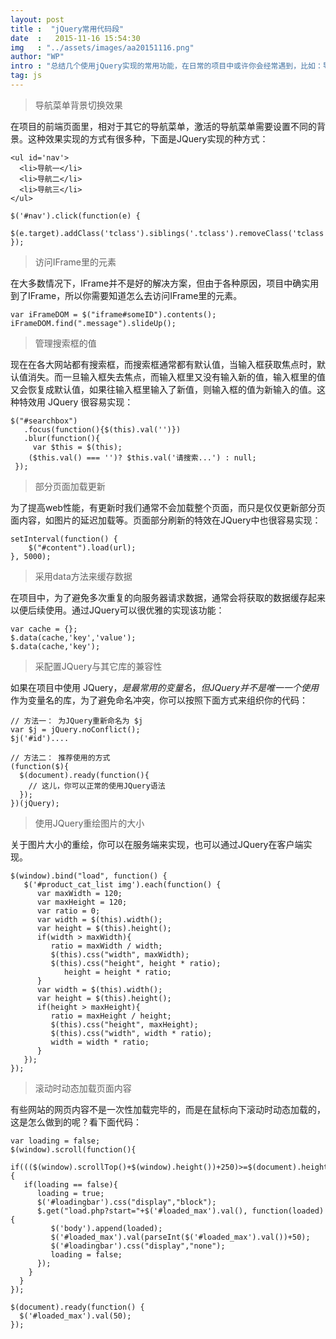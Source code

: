 ```yaml
---
layout: post
title :  "jQuery常用代码段"
date  :   2015-11-16 15:54:30
img   : "../assets/images/aa20151116.png"
author: "WP"
intro : "总结几个使用jQuery实现的常用功能，在日常的项目中或许你会经常遇到，比如：导航菜单背景切换效果，访问IFrame里的元素，管理搜索框的值，部分页面加载更新...。"
tag: js
---
```


> 导航菜单背景切换效果

在项目的前端页面里，相对于其它的导航菜单，激活的导航菜单需要设置不同的背景。这种效果实现的方式有很多种，下面是JQuery实现的种方式：

	<ul id='nav'>
	  <li>导航一</li>
	  <li>导航二</li>
	  <li>导航三</li>
	</ul>
	
	$('#nav').click(function(e) {
		$(e.target).addClass('tclass').siblings('.tclass').removeClass('tclass');
	});
	
> 访问IFrame里的元素

在大多数情况下，IFrame并不是好的解决方案，但由于各种原因，项目中确实用到了IFrame，所以你需要知道怎么去访问IFrame里的元素。

	var iFrameDOM = $("iframe#someID").contents();
	iFrameDOM.find(".message").slideUp();
	
> 管理搜索框的值

现在在各大网站都有搜索框，而搜索框通常都有默认值，当输入框获取焦点时，默认值消失。而一旦输入框失去焦点，而输入框里又没有输入新的值，输入框里的值又会恢复成默认值，如果往输入框里输入了新值，则输入框的值为新输入的值。这种特效用 JQuery 很容易实现：

	$("#searchbox")
	   .focus(function(){$(this).val('')})
	   .blur(function(){
	     var $this = $(this);
	    ($this.val() === '')? $this.val('请搜索...') : null;
	 });
	 
> 部分页面加载更新
 
为了提高web性能，有更新时我们通常不会加载整个页面，而只是仅仅更新部分页面内容，如图片的延迟加载等。页面部分刷新的特效在JQuery中也很容易实现：

	setInterval(function() {
		$("#content").load(url);
	}, 5000);
	
> 采用data方法来缓存数据

在项目中，为了避免多次重复的向服务器请求数据，通常会将获取的数据缓存起来以便后续使用。通过JQuery可以很优雅的实现该功能：

	var cache = {};
	$.data(cache,'key','value');
	$.data(cache,'key');
	
> 采配置JQuery与其它库的兼容性

如果在项目中使用 JQuery，$是最常用的变量名，但JQuery并不是唯一一个使用$作为变量名的库，为了避免命名冲突，你可以按照下面方式来组织你的代码：

	// 方法一： 为JQuery重新命名为 $j
	var $j = jQuery.noConflict();
	$j('#id')....
	
	// 方法二： 推荐使用的方式
	(function($){
	  $(document).ready(function(){
	    // 这儿，你可以正常的使用JQuery语法
	  });
	})(jQuery);
	
> 使用JQuery重绘图片的大小

关于图片大小的重绘，你可以在服务端来实现，也可以通过JQuery在客户端实现。

	$(window).bind("load", function() {
	   $('#product_cat_list img').each(function() {
	      var maxWidth = 120;
	      var maxHeight = 120;
	      var ratio = 0;
	      var width = $(this).width();
	      var height = $(this).height();
	      if(width > maxWidth){
	         ratio = maxWidth / width;
	         $(this).css("width", maxWidth);
	         $(this).css("height", height * ratio);
	            height = height * ratio;
	      }
	      var width = $(this).width();
	      var height = $(this).height();
	      if(height > maxHeight){
	         ratio = maxHeight / height;
	         $(this).css("height", maxHeight);
	         $(this).css("width", width * ratio);
	         width = width * ratio;
	      }
	   });
	});
	
> 滚动时动态加载页面内容

有些网站的网页内容不是一次性加载完毕的，而是在鼠标向下滚动时动态加载的，这是怎么做到的呢？看下面代码：

	var loading = false;
	$(window).scroll(function(){
	 if((($(window).scrollTop()+$(window).height())+250)>=$(document).height()){
	   if(loading == false){
	      loading = true;
	      $('#loadingbar').css("display","block");
	      $.get("load.php?start="+$('#loaded_max').val(), function(loaded){
	         $('body').append(loaded);
	         $('#loaded_max').val(parseInt($('#loaded_max').val())+50);
	         $('#loadingbar').css("display","none");
	         loading = false;
	      });
	    }
	  }
	});
	
	$(document).ready(function() {
	  $('#loaded_max').val(50);
	});
